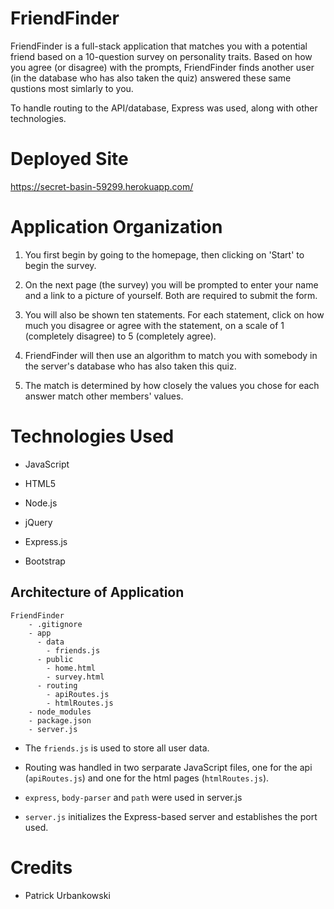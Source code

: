 # FriendFinder

FriendFinder is a full-stack application that matches you with a potential friend based on a 10-question survey on personality traits. Based on how you agree (or disagree) with the prompts, FriendFinder finds another user (in the database who has also taken the quiz) answered these same qustions most simlarly to you.

To handle routing to the API/database, Express was used, along with other technologies.

# Deployed Site

https://secret-basin-59299.herokuapp.com/

# Application Organization

1. You first begin by going to the homepage, then clicking on 'Start' to begin the survey.

2. On the next page (the survey) you will be prompted to enter your name and a link to a picture of yourself. Both are required to submit the form.

3. You will also be shown ten statements. For each statement, click on how much you disagree or agree with the statement, on a scale of 1 (completely disagree) to 5 (completely agree).

4. FriendFinder will then use an algorithm to match you with somebody in the server's database who has also taken this quiz.

5. The match is determined by how closely the values you chose for each answer match other members' values. 


# Technologies Used

* JavaScript

* HTML5

* Node.js

* jQuery

* Express.js

* Bootstrap

## Architecture of Application

```
FriendFinder
    - .gitignore
    - app
      - data
        - friends.js
      - public
        - home.html
        - survey.html
      - routing
        - apiRoutes.js
        - htmlRoutes.js
    - node_modules
    - package.json
    - server.js
```

* The `friends.js` is used to store all user data.

* Routing was handled in two serparate JavaScript files, one for the api (`apiRoutes.js`) and one for the html pages (`htmlRoutes.js`).

* `express`, `body-parser` and `path` were used in server.js

* `server.js` initializes the Express-based server and establishes the port used.



# Credits

* Patrick Urbankowski